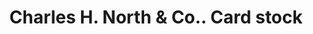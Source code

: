 ---
doi: 10.7916/D8SR0BG5
date_other: '1900'
date_other_textual: 1900-1909
form: printed ephemera
genre:
- Card stock
name:
- Charles H. North & Co.
object_in_context_url: https://biggert.cul.columbia.edu/items/view/ave_biggert_00355
subject_hierarchical_geographic:
- Boston, Massachusetts, United States
subject_name:
- Charles H. North & Co.
title: Charles H. North & Co.. Card stock
sort_title: Charles H. North & Co.. Card stock
call_number: ave_biggert_00355
coordinates:
- 42.35805555555556,-71.06361111111111
pid: ave_biggert_00355
identifiers: ave_biggert_00355
permalink: /biggert/ave_biggert_00355/
layout: iiif-image-page
---